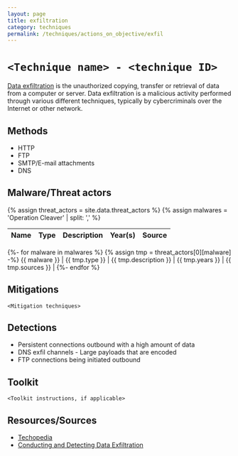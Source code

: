 ```yaml
---
layout: page
title: exfiltration
category: techniques
permalink: /techniques/actions_on_objective/exfil
---
```

# `<Technique name> - <technique ID>`

[Data exfiltration](https://www.techopedia.com/definition/14682/data-exfiltration) is the unauthorized copying, transfer or retrieval of data from a computer or server. Data exfiltration is a malicious activity performed through various different techniques, typically by cybercriminals over the Internet or other network.

## Methods

* HTTP
* FTP
* SMTP/E-mail attachments
* DNS

## Malware/Threat actors

{% assign threat_actors = site.data.threat_actors %}
{% assign malwares = 'Operation Cleaver' | split: ',' %}

| Name | Type | Description | Year(s) | Source |
| --- | --- | --- | --- | --- |
{%- for malware in malwares %}
{% assign tmp = threat_actors[0][malware] -%}
{{ malware }} | {{ tmp.type }} | {{ tmp.description }} | {{ tmp.years }} | {{ tmp.sources }} |
{%- endfor %}

## Mitigations

`<Mitigation techniques>`

## Detections

* Persistent connections outbound with a high amount of data
* DNS exfil channels - Large payloads that are encoded
* FTP connections being initiated outbound

## Toolkit

`<Toolkit instructions, if applicable>`

## Resources/Sources

* [Techopedia](https://www.techopedia.com/definition/14682/data-exfiltration)
* [Conducting and Detecting Data Exfiltration](https://www.mindpointgroup.com/blog/operations/conducting-and-detecting-data-exfiltration/)
